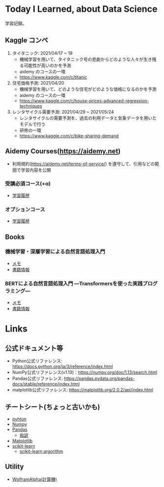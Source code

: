 # Today I Learned, about Data Science
学習記録。

## Kaggle コンペ
1. タイタニック: 2021/04/17 ~ 19
    - 機械学習を用いて、タイタニック号の悲劇からどのような人々が生き残る可能性が高いのかを予測
    - aidemy のコースの一環
    - https://www.kaggle.com/c/titanic
2. 住宅価格予測: 2021/04/20
    - 機械学習を用いて、どのような住宅がどのような価格になるのかを予測
    - aidemy のコースの一環
    - https://www.kaggle.com/c/house-prices-advanced-regression-techniques
3. レンタサイクル需要予測: 2021/04/29 ~ 2021/05/24
    - レンタサイクルの需要予測を、過去の利用データと気象データを用いたモデルで行う
    - 研修の一環
    - https://www.kaggle.com/c/bike-sharing-demand

## Aidemy Courses(https://aidemy.net)
- 利用規約(https://aidemy.net/terms-of-service/) を遵守して、引用などの範囲で学習内容を公開
### 受講必須コース(+α)
- [学習履歴](./Aidemy)
### オプションコース 
- [学習履歴](./Aidemy_Option)

## Books
### 機械学習・深層学習による自然言語処理入門
- [メモ](./Books/機械学習・深層学習による自然言語処理入門)
- [書籍情報](https://www.amazon.co.jp/%E6%A9%9F%E6%A2%B0%E5%AD%A6%E7%BF%92%E3%83%BB%E6%B7%B1%E5%B1%A4%E5%AD%A6%E7%BF%92%E3%81%AB%E3%82%88%E3%82%8B%E8%87%AA%E7%84%B6%E8%A8%80%E8%AA%9E%E5%87%A6%E7%90%86%E5%85%A5%E9%96%80-Compass-Books%E3%82%B7%E3%83%AA%E3%83%BC%E3%82%BA-%E4%B8%AD%E5%B1%B1-%E5%85%89%E6%A8%B9-ebook/dp/B084WPRT44)
### BERTによる自然言語処理入門 ―Transformersを使った実践プログラミング―
- [メモ](./Books/BERTによる自然言語処理入門)
- [書籍情報](https://www.amazon.co.jp/BERT%E3%81%AB%E3%82%88%E3%82%8B%E8%87%AA%E7%84%B6%E8%A8%80%E8%AA%9E%E5%87%A6%E7%90%86%E5%85%A5%E9%96%80-%E2%80%95Transformers%E3%82%92%E4%BD%BF%E3%81%A3%E3%81%9F%E5%AE%9F%E8%B7%B5%E3%83%97%E3%83%AD%E3%82%B0%E3%83%A9%E3%83%9F%E3%83%B3%E3%82%B0%E2%80%95-%E8%BF%91%E6%B1%9F%E5%B4%87%E5%AE%8F-ebook/dp/B098J9M4PP/ref=sr_1_1?__mk_ja_JP=%E3%82%AB%E3%82%BF%E3%82%AB%E3%83%8A&dchild=1&keywords=BERT&qid=1629208047&sr=8-1)

# Links
## 公式ドキュメント等
- Python公式リファレンス: https://docs.python.org/ja/3/reference/index.html
- NumPy公式リファレンス(v1.13)：https://numpy.org/doc/1.13/search.html
- Pandas公式リファレンス: https://pandas.pydata.org/pandas-docs/stable/reference/index.html
- matplotlib公式リファレンス: https://matplotlib.org/2.0.2/api/index.html
## チートシート(ちょっと古いかも)
- [pyhton](https://s3.amazonaws.com/assets.datacamp.com/blog_assets/PythonForDataScience.pdf)
- [Numpy](https://s3.amazonaws.com/assets.datacamp.com/blog_assets/Numpy_Python_Cheat_Sheet.pdf)
- [Pandas](http://datacamp-community-prod.s3.amazonaws.com/dbed353d-2757-4617-8206-8767ab379ab3)
    - [和訳](https://github.com/Gedevan-Aleksizde/pandas-cheat-sheet-ja/blob/master/doc/Pandas_Cheat_Sheet_ja.pdf)
- [Matplotlib](https://s3.amazonaws.com/assets.datacamp.com/blog_assets/Python_Matplotlib_Cheat_Sheet.pdf)
- [scikit-learn](https://s3.amazonaws.com/assets.datacamp.com/blog_assets/Scikit_Learn_Cheat_Sheet_Python.pdf)
    - [scikit-learn argorithm](http://scikit-learn.org/stable/tutorial/machine_learning_map/index.html)
## Utility
- [WolframAlpha(計算機)](https://ja.wolframalpha.com/examples/mathematics/algebra/matrices/)
